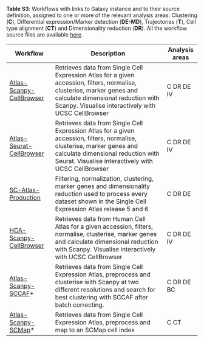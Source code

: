 **Table S3**: Workflows with links to  Galaxy instance and to their source definition, assigned to one or more of the relevant analysis areas: Clustering (**C**), Differential expression/Marker detection (**DE-MD**), Trajectories (**T**), Cell type alignment (**CT**) and Dimensionality reduction (**DR**). All the workflow source files are available [here](https://github.com/ebi-gene-expression-group/container-galaxy-sc-tertiary/tree/develop/workflows).

| Workflow | Description | Analysis areas |
|----------|-------------|----------------|
| [Atlas-Scanpy-CellBrowser](https://humancellatlas.usegalaxy.eu/u/pmoreno/w/atlas-scanpy-cellbrowser-imported-from-uploaded-file) | Retrieves data from Single Cell Expression Atlas for a given accession, filters, normalise, clusterise, marker genes and calculate dimensional reduction with Scanpy. Visualise interactively with UCSC CellBrowser | C DR DE IV |
| [Atlas-Seurat-CellBrowser](https://humancellatlas.usegalaxy.eu/u/pmoreno/w/atlas-seurat-cellbrowser-imported-from-uploaded-file) | Retrieves data from Single Cell Expression Atlas for a given accession, filters, normalise, clusterise, marker genes and calculate dimensional reduction with Seurat. Visualise interactively with UCSC CellBrowser | C DR DE IV |
| [SC-Atlas-Production](https://humancellatlas.usegalaxy.eu/u/pmoreno/w/scanpy-prod-13-smart-imported-from-uploaded-file) | Filtering, normalization, clustering, marker genes and dimensionality reduction used to process every dataset shown in the Single Cell Expression Atlas release 5 and 6 | C DR DE |
| [HCA-Scanpy-CellBrowser](https://humancellatlas.usegalaxy.eu/u/pmoreno/w/hca-scanpy-cellbrowser) | Retrieves data from Human Cell Atlas for a given accession, filters, normalise, clusterise, marker genes and calculate dimensional reduction with Scanpy. Visualise interactively with UCSC CellBrowser | C DR DE IV |
| [Atlas-Scanpy-SCCAF](https://humancellatlas.usegalaxy.eu/u/pmoreno/w/atlas-scanpy-sccaf)* | Retrieves data from Single Cell Expression Atlas, preprocess and clusterise with Scanpy at two different resolutions and search for best clustering with SCCAF after batch correcting. | C DR DE BC |
| [Atlas-Scanpy-SCMap](https://humancellatlas.usegalaxy.eu/u/pmoreno/w/atlas-scanpy-scmap)* | Retrieves data from Single Cell Expression Atlas, preprocess and map to an SCMap cell index | C CT |

